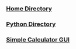 ### [Home Directory](/CodeLanguages/ReadMe.md)

### [Python Directory](/CodeLanguages/Python/PythonContents.md)

### [Simple Calculator GUI](simpleCalculatorGUI.py)

